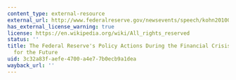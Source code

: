 ```yaml
---
content_type: external-resource
external_url: http://www.federalreserve.gov/newsevents/speech/kohn20100513a.htm
has_external_license_warning: true
license: https://en.wikipedia.org/wiki/All_rights_reserved
status: ''
title: The Federal Reserve's Policy Actions During the Financial Crisis and Lessons
  for the Future
uid: 3c32a83f-aefe-4700-a4e7-7b0ecb9a1dea
wayback_url: ''
---
```

